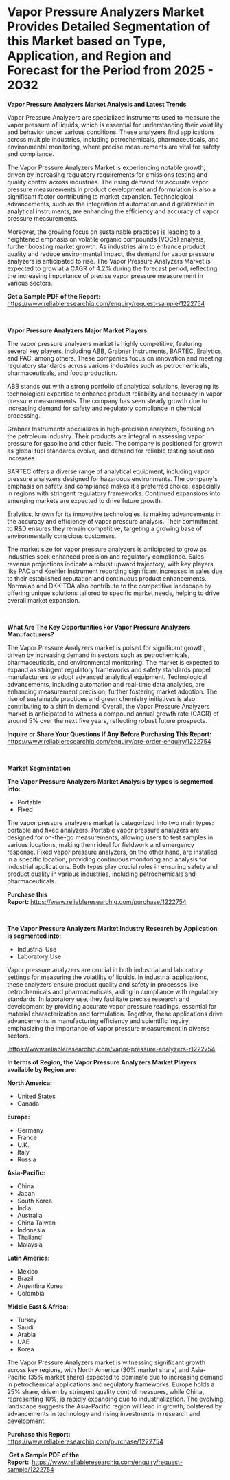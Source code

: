 <p><h1>Vapor Pressure Analyzers Market Provides Detailed Segmentation of this Market based on Type, Application, and Region and Forecast for the Period from 2025 - 2032</h1></p><p><strong>Vapor Pressure Analyzers Market Analysis and Latest Trends</strong></p>
<p><p>Vapor Pressure Analyzers are specialized instruments used to measure the vapor pressure of liquids, which is essential for understanding their volatility and behavior under various conditions. These analyzers find applications across multiple industries, including petrochemicals, pharmaceuticals, and environmental monitoring, where precise measurements are vital for safety and compliance.</p><p>The Vapor Pressure Analyzers Market is experiencing notable growth, driven by increasing regulatory requirements for emissions testing and quality control across industries. The rising demand for accurate vapor pressure measurements in product development and formulation is also a significant factor contributing to market expansion. Technological advancements, such as the integration of automation and digitalization in analytical instruments, are enhancing the efficiency and accuracy of vapor pressure measurements.</p><p>Moreover, the growing focus on sustainable practices is leading to a heightened emphasis on volatile organic compounds (VOCs) analysis, further boosting market growth. As industries aim to enhance product quality and reduce environmental impact, the demand for vapor pressure analyzers is anticipated to rise. The Vapor Pressure Analyzers Market is expected to grow at a CAGR of 4.2% during the forecast period, reflecting the increasing importance of precise vapor pressure measurement in various sectors.</p></p>
<p><strong>Get a Sample PDF of the Report:&nbsp;</strong> <a href="https://www.reliableresearchiq.com/enquiry/request-sample/1222754?utm_campaign=3381&utm_medium=2&utm_source=Github&utm_content=ia&utm_term=12042025&utm_id=vapor-pressure-analyzers">https://www.reliableresearchiq.com/enquiry/request-sample/1222754</a></p>
<p>&nbsp;</p>
<p><strong>Vapor Pressure Analyzers Major Market Players</strong></p>
<p><p>The vapor pressure analyzers market is highly competitive, featuring several key players, including ABB, Grabner Instruments, BARTEC, Eralytics, and PAC, among others. These companies focus on innovation and meeting regulatory standards across various industries such as petrochemicals, pharmaceuticals, and food production.</p><p>ABB stands out with a strong portfolio of analytical solutions, leveraging its technological expertise to enhance product reliability and accuracy in vapor pressure measurements. The company has seen steady growth due to increasing demand for safety and regulatory compliance in chemical processing.</p><p>Grabner Instruments specializes in high-precision analyzers, focusing on the petroleum industry. Their products are integral in assessing vapor pressure for gasoline and other fuels. The company is positioned for growth as global fuel standards evolve, and demand for reliable testing solutions increases.</p><p>BARTEC offers a diverse range of analytical equipment, including vapor pressure analyzers designed for hazardous environments. The company's emphasis on safety and compliance makes it a preferred choice, especially in regions with stringent regulatory frameworks. Continued expansions into emerging markets are expected to drive future growth.</p><p>Eralytics, known for its innovative technologies, is making advancements in the accuracy and efficiency of vapor pressure analysis. Their commitment to R&D ensures they remain competitive, targeting a growing base of environmentally conscious customers.</p><p>The market size for vapor pressure analyzers is anticipated to grow as industries seek enhanced precision and regulatory compliance. Sales revenue projections indicate a robust upward trajectory, with key players like PAC and Koehler Instrument recording significant increases in sales due to their established reputation and continuous product enhancements. Normalab and DKK-TOA also contribute to the competitive landscape by offering unique solutions tailored to specific market needs, helping to drive overall market expansion.</p></p>
<p>&nbsp;</p>
<p><strong>What Are The Key Opportunities For Vapor Pressure Analyzers Manufacturers?</strong></p>
<p><p>The Vapor Pressure Analyzers market is poised for significant growth, driven by increasing demand in sectors such as petrochemicals, pharmaceuticals, and environmental monitoring. The market is expected to expand as stringent regulatory frameworks and safety standards propel manufacturers to adopt advanced analytical equipment. Technological advancements, including automation and real-time data analytics, are enhancing measurement precision, further fostering market adoption. The rise of sustainable practices and green chemistry initiatives is also contributing to a shift in demand. Overall, the Vapor Pressure Analyzers market is anticipated to witness a compound annual growth rate (CAGR) of around 5% over the next five years, reflecting robust future prospects.</p></p>
<p><strong>Inquire or Share Your Questions If Any Before Purchasing This Report:</strong> <a href="https://www.reliableresearchiq.com/enquiry/pre-order-enquiry/1222754?utm_campaign=3381&utm_medium=2&utm_source=Github&utm_content=ia&utm_term=12042025&utm_id=vapor-pressure-analyzers">https://www.reliableresearchiq.com/enquiry/pre-order-enquiry/1222754</a></p>
<p>&nbsp;</p>
<p><strong>Market Segmentation</strong></p>
<p><strong>The Vapor Pressure Analyzers Market Analysis by types is segmented into:</strong></p>
<p><ul><li>Portable</li><li>Fixed</li></ul></p>
<p><p>The vapor pressure analyzers market is categorized into two main types: portable and fixed analyzers. Portable vapor pressure analyzers are designed for on-the-go measurements, allowing users to test samples in various locations, making them ideal for fieldwork and emergency response. Fixed vapor pressure analyzers, on the other hand, are installed in a specific location, providing continuous monitoring and analysis for industrial applications. Both types play crucial roles in ensuring safety and product quality in various industries, including petrochemicals and pharmaceuticals.</p></p>
<p><strong>Purchase this Report:&nbsp;</strong><a href="https://www.reliableresearchiq.com/purchase/1222754?utm_campaign=3381&utm_medium=2&utm_source=Github&utm_content=ia&utm_term=12042025&utm_id=vapor-pressure-analyzers">https://www.reliableresearchiq.com/purchase/1222754</a></p>
<p>&nbsp;</p>
<p><strong>The Vapor Pressure Analyzers Market Industry Research by Application is segmented into:</strong></p>
<p><ul><li>Industrial Use</li><li>Laboratory Use</li></ul></p>
<p><p>Vapor pressure analyzers are crucial in both industrial and laboratory settings for measuring the volatility of liquids. In industrial applications, these analyzers ensure product quality and safety in processes like petrochemicals and pharmaceuticals, aiding in compliance with regulatory standards. In laboratory use, they facilitate precise research and development by providing accurate vapor pressure readings, essential for material characterization and formulation. Together, these applications drive advancements in manufacturing efficiency and scientific inquiry, emphasizing the importance of vapor pressure measurement in diverse sectors.</p></p>
<p><a href="https://www.reliableresearchiq.com/vapor-pressure-analyzers-r1222754?utm_campaign=3381&utm_medium=2&utm_source=Github&utm_content=ia&utm_term=12042025&utm_id=vapor-pressure-analyzers">&nbsp;https://www.reliableresearchiq.com/vapor-pressure-analyzers-r1222754</a></p>
<p><strong>In terms of Region, the Vapor Pressure Analyzers Market Players available by Region are:</strong></p>
<p>
    <p> <strong> North America: </strong>
        <ul>
            <li>United States</li>
            <li>Canada</li>
        </ul>
        </p> 
    <p> <strong> Europe: </strong>
        <ul>
            <li>Germany</li>
            <li>France</li>
            <li>U.K.</li>
            <li>Italy</li>
            <li>Russia</li>
        </ul>
        </p> 
    <p> <strong> Asia-Pacific: </strong>
        <ul>
            <li>China</li>
            <li>Japan</li>
            <li>South Korea</li>
            <li>India</li>
            <li>Australia</li>
            <li>China Taiwan</li>
            <li>Indonesia</li>
            <li>Thailand</li>
            <li>Malaysia</li>
        </ul>
        </p> 
    <p> <strong> Latin America: </strong>
        <ul>
            <li>Mexico</li>
            <li>Brazil</li>
            <li>Argentina Korea</li>
            <li>Colombia</li>
        </ul>
        </p> 
    <p> <strong> Middle East & Africa: </strong>
        <ul>
            <li>Turkey</li>
            <li>Saudi</li>
            <li>Arabia</li>
            <li>UAE</li>
            <li>Korea</li>
        </ul>
    </p>
    </p>
<p><p>The Vapor Pressure Analyzers market is witnessing significant growth across key regions, with North America (30% market share) and Asia-Pacific (35% market share) expected to dominate due to increasing demand in petrochemical applications and regulatory frameworks. Europe holds a 25% share, driven by stringent quality control measures, while China, representing 10%, is rapidly expanding due to industrialization. The evolving landscape suggests the Asia-Pacific region will lead in growth, bolstered by advancements in technology and rising investments in research and development.</p></p>
<p><strong>Purchase this Report: </strong><a href="https://www.reliableresearchiq.com/purchase/1222754?utm_campaign=3381&utm_medium=2&utm_source=Github&utm_content=ia&utm_term=12042025&utm_id=vapor-pressure-analyzers">https://www.reliableresearchiq.com/purchase/1222754</a></p>
<p>&nbsp;<strong>Get a Sample PDF of the Report:&nbsp;&nbsp;</strong><a href="https://www.reliableresearchiq.com/enquiry/request-sample/1222754?utm_campaign=3381&utm_medium=2&utm_source=Github&utm_content=ia&utm_term=12042025&utm_id=vapor-pressure-analyzers">https://www.reliableresearchiq.com/enquiry/request-sample/1222754</a></p>
<p><strong></strong></p>
<p><p></p><p></p><p></p></p>